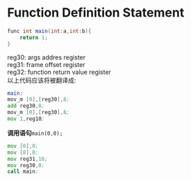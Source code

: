 # Function Definition Statement
```java
func int main(int:a,int:b){
    return 1;
}
```
reg30: args addres register <br>
reg31: frame offset register <br>
reg32: function return value register <br>
以上代码应该将被翻译成:
```asm
main:
mov_m [0],[reg30],8;
add reg30,8;
mov_m [0],[reg30],8;
mov 1,reg10;
```
**调用语句**`main(0,0);`
```asm
mov [0],0;
mov [8],0;
mov reg31,16;
mov reg30,0;
call main;
```